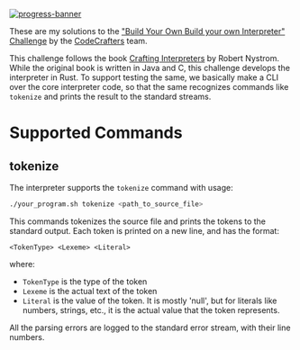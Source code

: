 [![progress-banner](https://backend.codecrafters.io/progress/interpreter/27549338-6d45-47a1-8fe0-62de6b03a211)](https://app.codecrafters.io/users/codecrafters-bot?r=2qF)

These are my solutions to the ["Build Your Own Build your own Interpreter" Challenge](https://app.codecrafters.io/courses/interpreter/overview) by the [CodeCrafters](https://codecrafters.io) team.


This challenge follows the book [Crafting Interpreters](https://craftinginterpreters.com/) by Robert Nystrom. While the original book is written in Java and C, this challenge develops the interpreter in Rust. To support testing the same, we basically make a CLI over the core interpreter code, so that the same recognizes commands like `tokenize` and prints the result to the standard streams. 

# Supported Commands

## tokenize
The interpreter supports the `tokenize` command with usage:
```bash
./your_program.sh tokenize <path_to_source_file>
```

This commands tokenizes the source file and prints the tokens to the standard output. Each token is printed on a new line, and has the format:
```
<TokenType> <Lexeme> <Literal>
```
where:
- `TokenType` is the type of the token
- `Lexeme` is the actual text of the token
- `Literal` is the value of the token. It is mostly 'null', but for literals like numbers, strings, etc., it is the actual value that the token represents.

All the parsing errors are logged to the standard error stream, with their line numbers.
